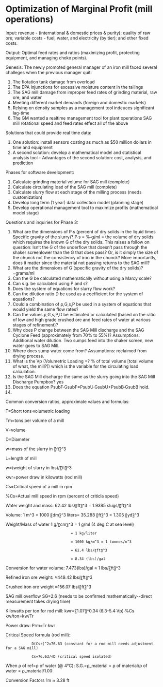 # Optimization of Marginal Profit (mill operations)
Input: revenue - (international &amp; domestic prices &amp; purity); quality of raw ore; variable costs - fuel, water, and electricity (by tier); and other fixed costs. 

Output: Optimal feed rates and ratios (maximizing profit, protecting equipment, and managing choke points).

Genesis:
The newly promoted general manager of an iron mill faced several challeges when the previous manager quit:
  1. The flotation tank damage from overload
  2. The EPA injunctions for excessive moisture content in the tailings
  3. The SAG mill damage from improper feed rates of grinding material, raw ore, and water
  4. Meeting different market demands (foreign and domestic markets)
  5. Relying on density samples as a management tool indcuces significant lag-time 
  7. The GM wanted a realtime management tool for plant operations
SAG mill rotational speed and feed rates effect all of the above

Solutions that could provide real time data:  
  1. One solution: install sensors costing as much as $50 million dollars in time and equipment
  2. A second solution: develop a mathematical model and statistical analysis tool
  	- Advantages of the second solution: cost, analysis, and prediction 

Phases for software development:
  1. Calculate grinding material volume for SAG mill (complete)
  2. Calculate circulating load of the SAG mill (complete)
  3. Calculate slurry flow at each stage of the milling process (needs customization)
  4. Develop long term (1 year) data collection model (planning stage)
  5. Develop operational management tool to maximize profits (mathematical model stage)
  

Questions and inquiries for Phase 3:
1. What are the dimensions of P∙s  (percent of dry solids in the liquid times Specific gravity of the slurry)?
 	P∙s = %∙g/ml =  the volume of dry solids which requires the known G of the dry solids.
	This raises a follow on question: 
	Isn’t the G of the underflow that doesn’t pass through the shaker screenlower than the G that does pass? 
	Or, is it simply the size of the chunck not the consistency of iron in the chunck?
	More importantly, does it matter since the material not passing returns to the SAG mill?
2. What are the dimensions of G (specific gravity of the dry solids)?
	=grams/ml
3. Can the G be calculated mathematically without using a Marcy scale?
4. Can s.g. be calculated using P and s?
5. Does the system of equations for slurry flow work? 
6. Can the dilution ratio D be used as a coefficient for the system of equations?
7. Could a combination of ρ,G,s,P be used in a system of equations that would yield the same flow rates?
8. Can the values ρ,G,s,P,D be estimated or calculated (based on the ratio of low and high grade crushed ore and feed rates of water at various stages of refinement)?
9. Why does P change between the SAG Mill discharge and the SAG Cyclone Feed (approximately from 70% to 55%)?
	Assumptions: Additional water dilution. Two sumps feed into the shaker screen, new water goes to SAG Mill.
10. Where does sump water come from?
	Assumptions: reclaimed from drying process.
11. What is the Vp (Volumetric Loading =? % of total volume [total volume of what, the mill?]) which is the variable for the circulating load calculation.
12. Is the SAG Mill discharge the same as the slurry going into the SAG Mill Discharge Pumpbox?
	yes
14. Does the equation  PsubF∙GsubF=PsubU∙GsubU+PsubB∙GsubB hold.
15. 



Common conversion ratios, approximate values and formulas:

T=Short tons∙volumetric loading

Tm=tons per volume of a mill

V=volume   

D=Diameter

w=mass of the slurry in 〖ft〗^3  

L=length of mill  

w=(weight of slurry in lbs)/〖ft〗^3 

kwr=power draw in kilowatts (rod mill)

Cs=Critical speed of a mill in rpm

%Cs=Actual mill speed in rpm (percent of criticla speed)

Water weight and mass: 	62.42 lbs/〖ft〗^3 = 1.9385 slugs/〖ft〗^3 

Volume: 1 m^3  = 1000 〖dm〗^3 liters= 35.288 〖ft〗^3  = 1.305 〖yd〗^3

Weight/Mass of water 1 g/〖cm〗^3 = 1  g/ml (4 deg C at sea level)

								  = 1 kg/liter 

                                  = 1000 kg/m^3 = 1 tonnes/m^3 

                                  = 62.4 lbs/〖ft〗^3 

                                  = 8.34 (lbs)/gal

Conversion for water volume: 	7.473(lbs)/gal ≈ 1 lbs/〖ft〗^3   

Refined iron ore weight:		≈449.42 lbs/〖ft〗^3

Crushed iron ore weight	≈156.07 lbs/〖ft〗^3

SAG mill overflow		SG=2.6 (needs to be confirmed mathematically--direct measurement takes drying time)

Kilowatts per ton for rod mill:   	kwr=〖1.07〗^0.34 (6.3-5.4∙Vp)∙%Cs kw/ton=kw/Tr

Power draw:  			Prm=Tr∙kwr 

Critical Speed formula (rod mill):	

				D(Csr)^2=76.63 (constant for a rod mill needs adjustment for a SAG mill)  

				Cs=76.63/√D (critical speed isolated)

When ρ of ref=ρ of water (@ 4°C): 	S.G.=ρ_material = ρ of material/ρ of water = ρ_material/1.00 

Conversion Factors		1m ≈ 3.28 ft


